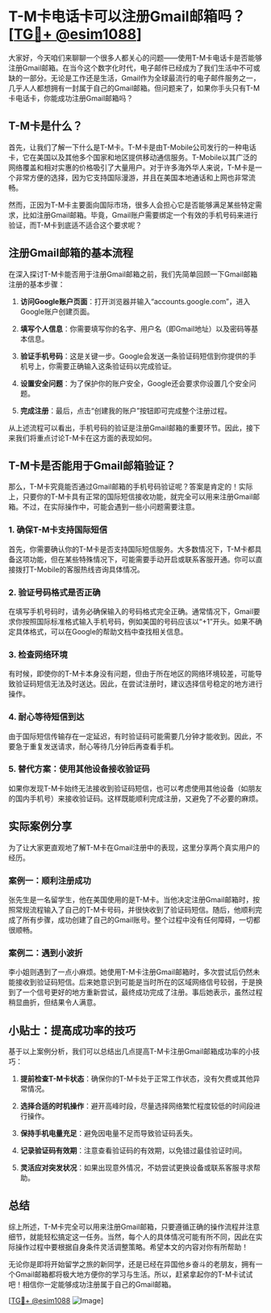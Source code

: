 # T-M卡电话卡可以注册Gmail邮箱吗？[[TG💪+ @esim1088](https://t.me/s/esim1088)]

大家好，今天咱们来聊聊一个很多人都关心的问题——使用T-M卡电话卡是否能够注册Gmail邮箱。在当今这个数字化时代，电子邮件已经成为了我们生活中不可或缺的一部分。无论是工作还是生活，Gmail作为全球最流行的电子邮件服务之一，几乎人人都想拥有一封属于自己的Gmail邮箱。但问题来了，如果你手头只有T-M卡电话卡，你能成功注册Gmail邮箱吗？

## T-M卡是什么？

首先，让我们了解一下什么是T-M卡。T-M卡是由T-Mobile公司发行的一种电话卡，它在美国以及其他多个国家和地区提供移动通信服务。T-Mobile以其广泛的网络覆盖和相对实惠的价格吸引了大量用户。对于许多海外华人来说，T-M卡是一个非常方便的选择，因为它支持国际漫游，并且在美国本地通话和上网也非常流畅。

然而，正因为T-M卡主要面向国际市场，很多人会担心它是否能够满足某些特定需求，比如注册Gmail邮箱。毕竟，Gmail账户需要绑定一个有效的手机号码来进行验证，而T-M卡到底适不适合这个要求呢？

## 注册Gmail邮箱的基本流程

在深入探讨T-M卡能否用于注册Gmail邮箱之前，我们先简单回顾一下Gmail邮箱注册的基本步骤：

1. **访问Google账户页面**：打开浏览器并输入“accounts.google.com”，进入Google账户创建页面。
   
2. **填写个人信息**：你需要填写你的名字、用户名（即Gmail地址）以及密码等基本信息。

3. **验证手机号码**：这是关键一步。Google会发送一条验证码短信到你提供的手机号上，你需要正确输入这条验证码以完成验证。

4. **设置安全问题**：为了保护你的账户安全，Google还会要求你设置几个安全问题。

5. **完成注册**：最后，点击“创建我的账户”按钮即可完成整个注册过程。

从上述流程可以看出，手机号码的验证是注册Gmail邮箱的重要环节。因此，接下来我们将重点讨论T-M卡在这方面的表现如何。

## T-M卡是否能用于Gmail邮箱验证？

那么，T-M卡究竟能否通过Gmail邮箱的手机号码验证呢？答案是肯定的！实际上，只要你的T-M卡具有正常的国际短信接收功能，就完全可以用来注册Gmail邮箱。不过，在实际操作中，可能会遇到一些小问题需要注意。

### 1. 确保T-M卡支持国际短信

首先，你需要确认你的T-M卡是否支持国际短信服务。大多数情况下，T-M卡都具备这项功能，但在某些特殊情况下，可能需要手动开启或联系客服开通。你可以直接拨打T-Mobile的客服热线咨询具体情况。

### 2. 验证号码格式是否正确

在填写手机号码时，请务必确保输入的号码格式完全正确。通常情况下，Gmail要求你按照国际标准格式输入手机号码，例如美国的号码应该以“+1”开头。如果不确定具体格式，可以在Google的帮助文档中查找相关信息。

### 3. 检查网络环境

有时候，即使你的T-M卡本身没有问题，但由于所在地区的网络环境较差，可能导致验证码短信无法及时送达。因此，在尝试注册时，建议选择信号稳定的地方进行操作。

### 4. 耐心等待短信到达

由于国际短信传输存在一定延迟，有时验证码可能需要几分钟才能收到。因此，不要急于重复发送请求，耐心等待几分钟后再查看手机。

### 5. 替代方案：使用其他设备接收验证码

如果你发现T-M卡始终无法接收到验证码短信，也可以考虑使用其他设备（如朋友的国内手机号）来接收验证码。这样既能顺利完成注册，又避免了不必要的麻烦。

## 实际案例分享

为了让大家更直观地了解T-M卡在Gmail注册中的表现，这里分享两个真实用户的经历。

### 案例一：顺利注册成功

张先生是一名留学生，他在美国使用的是T-M卡。当他决定注册Gmail邮箱时，按照常规流程输入了自己的T-M卡号码，并很快收到了验证码短信。随后，他顺利完成了所有步骤，成功创建了自己的Gmail账号。整个过程中没有任何障碍，一切都很顺畅。

### 案例二：遇到小波折

李小姐则遇到了一点小麻烦。她使用T-M卡注册Gmail邮箱时，多次尝试后仍然未能接收到验证码短信。后来她意识到可能是当时所在的区域网络信号较弱，于是换到了一个信号更好的地方重新尝试，最终成功完成了注册。事后她表示，虽然过程稍显曲折，但结果令人满意。

## 小贴士：提高成功率的技巧

基于以上案例分析，我们可以总结出几点提高T-M卡注册Gmail邮箱成功率的小技巧：

1. **提前检查T-M卡状态**：确保你的T-M卡处于正常工作状态，没有欠费或其他异常情况。
   
2. **选择合适的时机操作**：避开高峰时段，尽量选择网络繁忙程度较低的时间段进行操作。

3. **保持手机电量充足**：避免因电量不足而导致验证码丢失。

4. **记录验证码有效期**：注意查看验证码的有效期，以免错过最佳验证时间。

5. **灵活应对突发状况**：如果出现意外情况，不妨尝试更换设备或联系客服寻求帮助。

## 总结

综上所述，T-M卡完全可以用来注册Gmail邮箱，只要遵循正确的操作流程并注意细节，就能轻松搞定这一任务。当然，每个人的具体情况可能有所不同，因此在实际操作过程中要根据自身条件灵活调整策略。希望本文的内容对你有所帮助！

无论你是即将开始留学之旅的新同学，还是已经在异国他乡奋斗的老朋友，拥有一个Gmail邮箱都将极大地方便你的学习与生活。所以，赶紧拿起你的T-M卡试试吧！相信你一定能够成功注册属于自己的Gmail邮箱。

[[TG💪+ @esim1088](https://t.me/s/esim1088) ![Image](https://i.postimg.cc/4NQfJmqS/Snipaste-2025-05-13-00-14-12.png)]